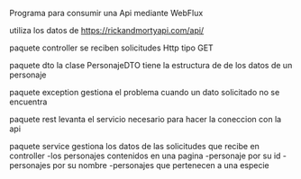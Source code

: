 Programa para consumir una Api mediante WebFlux

utiliza los datos de https://rickandmortyapi.com/api/

paquete controller se reciben solicitudes Http tipo GET

paquete dto la clase PersonajeDTO tiene la estructura de de los datos de un personaje

paquete exception gestiona el problema cuando un dato solicitado no se encuentra

paquete rest levanta el servicio necesario para hacer la coneccion con la api

paquete service gestiona los datos de las solicitudes que recibe en controller
-los personajes contenidos en una pagina
-personaje por su id
-personajes por su nombre
-personajes que pertenecen a una especie











